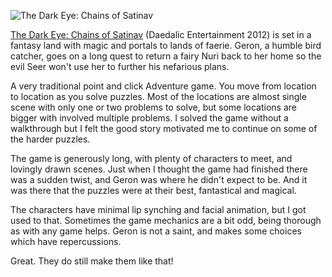 ![The Dark Eye: Chains of Satinav](chains_of_satinav.jpg)

[The Dark Eye: Chains of Satinav](https://www.daedalic.com/)
(Daedalic Entertainment 2012) is set in a fantasy land with magic and portals
to lands of faerie.  Geron, a humble bird catcher, goes on a long quest to
return a fairy Nuri back to her home so the evil Seer won't use her to
further his nefarious plans.

A very traditional point and click Adventure game.  You move from location
to location as you solve puzzles.  Most of the locations are almost
single scene with only one or two problems to solve, but some locations are
bigger with involved multiple problems.  I solved the game without a
walkthrough but I felt the good story motivated me to continue on some
of the harder puzzles.

The game is generously long, with plenty of characters to meet, and
lovingly drawn scenes.  Just when I thought the game had finished there
was a sudden twist, and Geron was where he didn't expect to be.  And it
was there that the puzzles were at their best, fantastical and magical.

The characters have minimal lip synching and facial animation, but I
got used to that.  Sometimes the game mechanics are a bit odd, being
thorough as with any game helps.  Geron is not a saint, and makes some
choices which have repercussions.

Great.  They do still make them like that!
